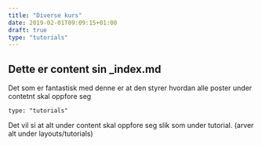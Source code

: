 ```yaml
---
title: "Diverse kurs"
date: 2019-02-01T09:09:15+01:00
draft: true
type: "tutorials"
---
```


## Dette er content sin _index.md 
Det som er fantastisk med denne er at den styrer hvordan alle poster under contetnt skal oppfore seg
```
type: "tutorials"
```
Det vil si at alt under content skal oppfore seg slik som under tutorial. (arver alt under layouts/tutorials)
